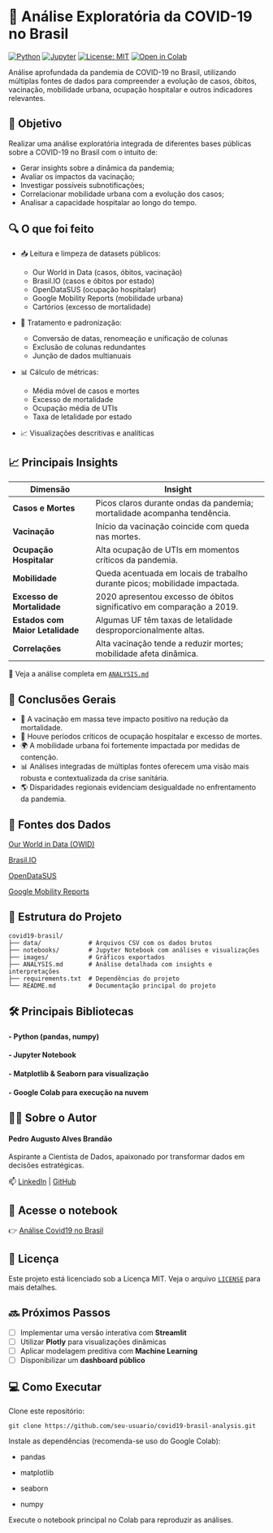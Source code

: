 # 🦠 Análise Exploratória da COVID-19 no Brasil

[![Python](https://img.shields.io/badge/Python-3.9+-blue?logo=python)](https://www.python.org/)
[![Jupyter](https://img.shields.io/badge/Jupyter-Notebook-orange?logo=jupyter)](https://jupyter.org/)
[![License: MIT](https://img.shields.io/badge/license-MIT-green.svg)](LICENSE)
[![Open in Colab](https://colab.research.google.com/assets/colab-badge.svg)](https://colab.research.google.com/github/seu-usuario/covid19-brasil-analysis/blob/main/notebooks/covid19_analysis.ipynb)

Análise aprofundada da pandemia de COVID-19 no Brasil, utilizando múltiplas fontes de dados para compreender a evolução de casos, óbitos, vacinação, mobilidade urbana, ocupação hospitalar e outros indicadores relevantes.

## 🎯 Objetivo

Realizar uma análise exploratória integrada de diferentes bases públicas sobre a COVID-19 no Brasil com o intuito de:

- Gerar insights sobre a dinâmica da pandemia;
- Avaliar os impactos da vacinação;
- Investigar possíveis subnotificações;
- Correlacionar mobilidade urbana com a evolução dos casos;
- Analisar a capacidade hospitalar ao longo do tempo.


## 🔍 O que foi feito

- 📥 Leitura e limpeza de datasets públicos:
  - Our World in Data (casos, óbitos, vacinação)
  - Brasil.IO (casos e óbitos por estado)
  - OpenDataSUS (ocupação hospitalar)
  - Google Mobility Reports (mobilidade urbana)
  - Cartórios (excesso de mortalidade)

- 🧹 Tratamento e padronização:
  - Conversão de datas, renomeação e unificação de colunas
  - Exclusão de colunas redundantes
  - Junção de dados multianuais

- 📊 Cálculo de métricas:
  - Média móvel de casos e mortes
  - Excesso de mortalidade
  - Ocupação média de UTIs
  - Taxa de letalidade por estado

- 📈 Visualizações descritivas e analíticas

## 📈 Principais Insights
| Dimensão              | Insight                                                                 |
|-----------------------|-------------------------------------------------------------------------|
| **Casos e Mortes**    | Picos claros durante ondas da pandemia; mortalidade acompanha tendência.|
| **Vacinação**         | Início da vacinação coincide com queda nas mortes.                      |
| **Ocupação Hospitalar** | Alta ocupação de UTIs em momentos críticos da pandemia.                |
| **Mobilidade**        | Queda acentuada em locais de trabalho durante picos; mobilidade impactada. |
| **Excesso de Mortalidade** | 2020 apresentou excesso de óbitos significativo em comparação a 2019.   |
| **Estados com Maior Letalidade** | Algumas UF têm taxas de letalidade desproporcionalmente altas.        |
| **Correlações**       | Alta vacinação tende a reduzir mortes; mobilidade afeta dinâmica.       |


📖 Veja a análise completa em [`ANALYSIS.md`](./ANALYSIS.md)
## 🧠 Conclusões Gerais
- 💉 A vacinação em massa teve impacto positivo na redução da mortalidade.
- 🏥 Houve períodos críticos de ocupação hospitalar e excesso de mortes.
- 🌍 A mobilidade urbana foi fortemente impactada por medidas de contenção.
- 📊 Análises integradas de múltiplas fontes oferecem uma visão mais robusta e contextualizada da crise sanitária.
- 🌎 Disparidades regionais evidenciam desigualdade no enfrentamento da pandemia.


## 🔗 Fontes dos Dados
[Our World in Data (OWID)](https://github.com/owid/covid-19-data/tree/master/public/data)

[Brasil.IO](https://brasil.io/dataset/covid19)

[OpenDataSUS](https://opendatasus.saude.gov.br/dataset/registro-de-ocupacao-hospitalar-covid-19)

[Google Mobility Reports](https://www.google.com/covid19/mobility/)


## 📁 Estrutura do Projeto
````
covid19-brasil/
├── data/             # Arquivos CSV com os dados brutos
├── notebooks/        # Jupyter Notebook com análises e visualizações
├── images/           # Gráficos exportados
├── ANALYSIS.md       # Análise detalhada com insights e interpretações
├── requirements.txt  # Dependências do projeto
└── README.md         # Documentação principal do projeto
````

## 🛠️ Principais Bibliotecas
#### - Python (pandas, numpy)

#### - Jupyter Notebook

#### - Matplotlib & Seaborn para visualização

#### - Google Colab para execução na nuvem
## 👨‍💻 Sobre o Autor
#### Pedro Augusto Alves Brandão
Aspirante a Cientista de Dados, apaixonado por transformar dados em decisões estratégicas.

📫 [LinkedIn](https://www.linkedin.com/in/pedroaugustoabrandao/) | [GitHub](https://github.com/PedroAABR)

## 📘 Acesse o notebook
👉 [Análise Covid19 no Brasil](https://colab.research.google.com/drive/1W_cGj3n7Rx-YZIDw2tVTtmnrQK50DpbY?usp=sharing)

## 📄 Licença
Este projeto está licenciado sob a Licença MIT. Veja o arquivo [`LICENSE`](./LICENSE) para mais detalhes.

## 🔜 Próximos Passos

- [ ] Implementar uma versão interativa com **Streamlit**
- [ ] Utilizar **Plotly** para visualizações dinâmicas
- [ ] Aplicar modelagem preditiva com **Machine Learning**
- [ ] Disponibilizar um **dashboard público**

## 💻 Como Executar
Clone este repositório:
````
git clone https://github.com/seu-usuario/covid19-brasil-analysis.git
````
Instale as dependências (recomenda-se uso do Google Colab):

- pandas

- matplotlib

- seaborn

- numpy

Execute o notebook principal no Colab para reproduzir as análises.

